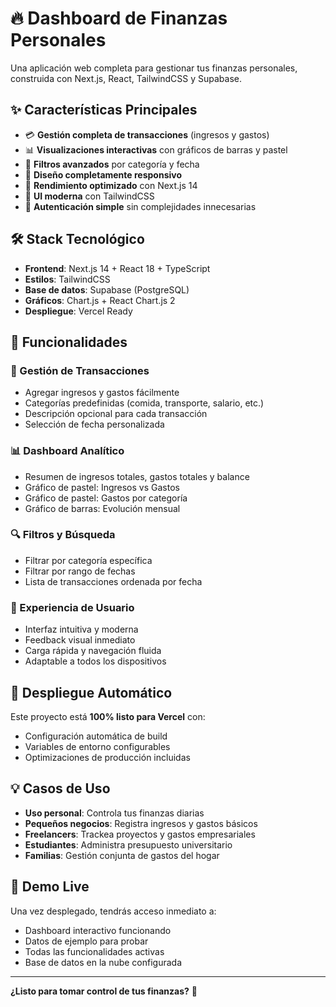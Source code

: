 # 🔥 Dashboard de Finanzas Personales

Una aplicación web completa para gestionar tus finanzas personales, construida con Next.js, React, TailwindCSS y Supabase.

## ✨ Características Principales

- 💳 **Gestión completa de transacciones** (ingresos y gastos)
- 📊 **Visualizaciones interactivas** con gráficos de barras y pastel
- 🎯 **Filtros avanzados** por categoría y fecha
- 📱 **Diseño completamente responsivo**
- 🚀 **Rendimiento optimizado** con Next.js 14
- 🎨 **UI moderna** con TailwindCSS
- 🔐 **Autenticación simple** sin complejidades innecesarias

## 🛠️ Stack Tecnológico

- **Frontend**: Next.js 14 + React 18 + TypeScript
- **Estilos**: TailwindCSS
- **Base de datos**: Supabase (PostgreSQL)
- **Gráficos**: Chart.js + React Chart.js 2
- **Despliegue**: Vercel Ready

## 🎯 Funcionalidades

### 📝 Gestión de Transacciones
- Agregar ingresos y gastos fácilmente
- Categorías predefinidas (comida, transporte, salario, etc.)
- Descripción opcional para cada transacción
- Selección de fecha personalizada

### 📊 Dashboard Analítico
- Resumen de ingresos totales, gastos totales y balance
- Gráfico de pastel: Ingresos vs Gastos
- Gráfico de pastel: Gastos por categoría
- Gráfico de barras: Evolución mensual

### 🔍 Filtros y Búsqueda
- Filtrar por categoría específica
- Filtrar por rango de fechas
- Lista de transacciones ordenada por fecha

### 🎨 Experiencia de Usuario
- Interfaz intuitiva y moderna
- Feedback visual inmediato
- Carga rápida y navegación fluida
- Adaptable a todos los dispositivos

## 🚀 Despliegue Automático

Este proyecto está **100% listo para Vercel** con:
- Configuración automática de build
- Variables de entorno configurables
- Optimizaciones de producción incluidas

## 💡 Casos de Uso

- **Uso personal**: Controla tus finanzas diarias
- **Pequeños negocios**: Registra ingresos y gastos básicos  
- **Freelancers**: Trackea proyectos y gastos empresariales
- **Estudiantes**: Administra presupuesto universitario
- **Familias**: Gestión conjunta de gastos del hogar

## 🎪 Demo Live

Una vez desplegado, tendrás acceso inmediato a:
- Dashboard interactivo funcionando
- Datos de ejemplo para probar
- Todas las funcionalidades activas
- Base de datos en la nube configurada

---

**¿Listo para tomar control de tus finanzas?** 🚀
